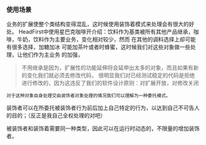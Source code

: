 ### 使用场景
业务的扩展使整个类结构变得混乱，这时候使用装饰着模式来处理会有很大的好处。
HeadFirst中使用星巴克咖啡开介绍：饮料作为基类被所有其他产品继承，咖啡，牛奶，饮料作为主要业务，变化相对较少，然而
在其他的调料选择上却可能有很多选择，加糖加冰 可能加茶叶或者时蜂蜜，这时候我们对这些对象做一些处理，让他们作为主业务
的加强，

> 不用继承是因为，扩展性的功能延伸将会延申出太多的对象，而且如果有新的变化我们就必须去修改代码，
>    很明显我们对已经测试稳定的代码是拒绝进行修改的，因为这违反了我们的软件设计原则：对扩展开放，对修改关闭



    对于这种对象自身处理交由装饰者对象处理的情况我们可以理解为一种委托模式。


装饰者可以在所委托被装饰者行为前后加上自己特定的行为，以达到自己不可告人的目的；（反正是我自己全权处理的对吧）

被装饰者和装饰着需要同一种类型，因此可以在运行时动态的，不限量的增加装饰者。